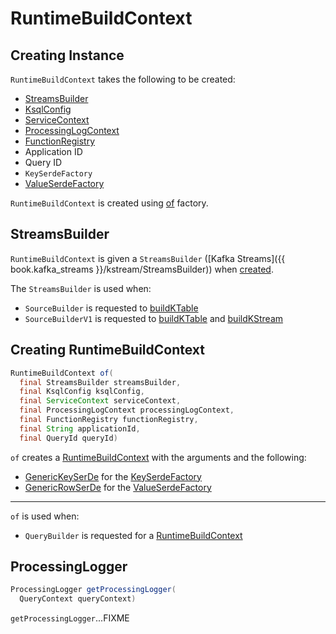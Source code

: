 # RuntimeBuildContext

## Creating Instance

`RuntimeBuildContext` takes the following to be created:

* [StreamsBuilder](#streamsBuilder)
* <span id="ksqlConfig"> [KsqlConfig](KsqlConfig.md)
* <span id="serviceContext"> [ServiceContext](ServiceContext.md)
* <span id="processingLogContext"> [ProcessingLogContext](monitoring/ProcessingLogContext.md)
* <span id="functionRegistry"> [FunctionRegistry](FunctionRegistry.md)
* <span id="applicationId"> Application ID
* <span id="queryId"> Query ID
* <span id="keySerdeFactory"> `KeySerdeFactory`
* <span id="valueSerdeFactory"> [ValueSerdeFactory](ValueSerdeFactory.md)

`RuntimeBuildContext` is created using [of](#of) factory.

## <span id="streamsBuilder"><span id="getStreamsBuilder"> StreamsBuilder

`RuntimeBuildContext` is given a `StreamsBuilder` ([Kafka Streams]({{ book.kafka_streams }}/kstream/StreamsBuilder)) when [created](#creating-instance).

The `StreamsBuilder` is used when:

* `SourceBuilder` is requested to [buildKTable](SourceBuilder.md#buildKTable)
* `SourceBuilderV1` is requested to [buildKTable](SourceBuilderV1.md#buildKTable) and [buildKStream](SourceBuilderV1.md#buildKStream)

## <span id="of"> Creating RuntimeBuildContext

```java
RuntimeBuildContext of(
  final StreamsBuilder streamsBuilder,
  final KsqlConfig ksqlConfig,
  final ServiceContext serviceContext,
  final ProcessingLogContext processingLogContext,
  final FunctionRegistry functionRegistry,
  final String applicationId,
  final QueryId queryId)
```

`of` creates a [RuntimeBuildContext](#creating-instance) with the arguments and the following:

* [GenericKeySerDe](GenericKeySerDe.md) for the [KeySerdeFactory](#keySerdeFactory)
* [GenericRowSerDe](GenericRowSerDe.md) for the [ValueSerdeFactory](#valueSerdeFactory)

---

`of` is used when:

* `QueryBuilder` is requested for a [RuntimeBuildContext](QueryBuilder.md#buildContext)

## <span id="getProcessingLogger"> ProcessingLogger

```java
ProcessingLogger getProcessingLogger(
  QueryContext queryContext)
```

`getProcessingLogger`...FIXME
